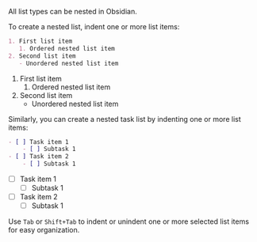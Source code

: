 All list types can be nested in Obsidian.

To create a nested list, indent one or more list items:

```md
1. First list item
   1. Ordered nested list item
2. Second list item
   - Unordered nested list item
```

1. First list item
    1. Ordered nested list item
2. Second list item
    - Unordered nested list item

Similarly, you can create a nested task list by indenting one or more list items:

```md
- [ ] Task item 1
	- [ ] Subtask 1
- [ ] Task item 2
	- [ ] Subtask 1
```

- [ ] Task item 1
    - [ ] Subtask 1
- [ ] Task item 2
    - [ ] Subtask 1

Use `Tab` or `Shift+Tab` to indent or unindent one or more selected list items for easy organization.